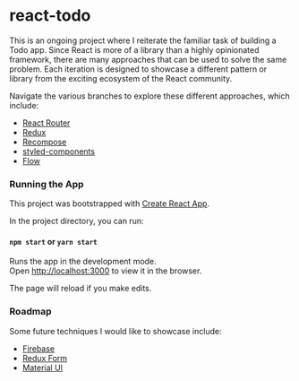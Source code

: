 # react-todo

This is an ongoing project where I reiterate the familiar task of building a Todo app.  Since React is more of a library than a highly opinionated framework, there are many approaches that can be used to solve the same problem.  Each iteration is designed to showcase a different pattern or library from the exciting ecosystem of the React community.  

Navigate the various branches to explore these different approaches, which include:
 * [React Router](https://reacttraining.com/react-router/)
 * [Redux](http://redux.js.org/)
 * [Recompose](https://github.com/acdlite/recompose)
 * [styled-components](https://www.styled-components.com/docs)
 * [Flow](https://flow.org/en/docs/)

### Running the App

This project was bootstrapped with [Create React App](https://github.com/facebookincubator/create-react-app).

In the project directory, you can run:

#### `npm start` or `yarn start`

Runs the app in the development mode.<br>
Open [http://localhost:3000](http://localhost:3000) to view it in the browser.

The page will reload if you make edits.<br>

### Roadmap
Some future techniques I would like to showcase include:
* [Firebase](https://firebase.google.com/)
* [Redux Form](http://redux-form.com/7.0.3/)
* [Material UI](http://www.material-ui.com/#/)

